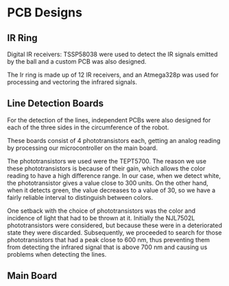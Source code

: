 # PCB Designs


## IR Ring
Digital IR receivers: TSSP58038 were used to detect the IR signals emitted by the ball and a custom PCB was also designed.

The Ir ring is made up of 12 IR receivers, and an Atmega328p was used for processing and vectoring the infrared signals.




## Line Detection Boards
For the detection of the lines, independent PCBs were also designed for each of the three sides in the circumference of the robot.

These boards consist of 4 phototransistors each, getting an analog reading by processing our microcontroller on the main board.

The phototransistors we used were the TEPT5700. The reason we use these phototransistors is because of their gain, which allows the color reading to have a high difference range. In our case, when we detect white, the phototransistor gives a value close to 300 units. On the other hand, when it detects green, the value decreases to a value of 30, so we have a fairly reliable interval to distinguish between colors.

One setback with the choice of phototransistors was the color and incidence of light that had to be thrown at it. Initially the NJL7502L phototransistors were considered, but because these were in a deteriorated state they were discarded. Subsequently, we proceeded to search for those phototransistors that had a peak close to 600 nm, thus preventing them from detecting the infrared signal that is above 700 nm and causing us problems when detecting the lines.



## Main Board

